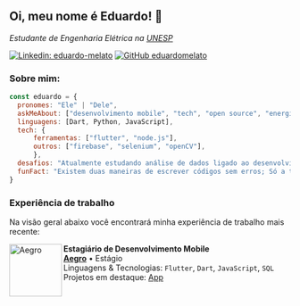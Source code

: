 ## Oi, meu nome é Eduardo! 👋
*Estudante de Engenharia Elétrica na [UNESP](https://www2.unesp.br)*  

[![Linkedin: eduardo-melato](https://img.shields.io/badge/-eduardomelato-blue?style=flat-square&logo=Linkedin&logoColor=white&link=https://www.linkedin.com/in/thaianebraga/)](https://www.linkedin.com/in/eduardo-melato/)
[![GitHub eduardomelato](https://img.shields.io/github/followers/eduardomelato?label=follow&style=social)](https://github.com/eduardomelato)

### Sobre mim:
```javascript
const eduardo = {
  pronomes: "Ele" | "Dele",
  askMeAbout: ["desenvolvimento mobile", "tech", "open source", "energia solar"],
  linguagens: [Dart, Python, JavaScript],
  tech: {
      ferramentas: ["flutter", "node.js"],
      outros: ["firebase", "selenium", "openCV"],
      },
  desafios: "Atualmente estudando análise de dados ligado ao desenvolvimento mobile",
  funFact: "Existem duas maneiras de escrever códigos sem erros; Só a terceira maneira funciona"
}
```
### Experiência de trabalho
Na visão geral abaixo você encontrará minha experiência de trabalho mais recente:

[<img align="left" height="94px" width="94px" alt="Aegro" src="https://yt3.ggpht.com/WLE-A0hPY5NjT0t5CStfggki0_axM77L1sNvhCxEb1rPsIBpDi4AN14gGtZkV1nvPidnYvH_mA=s900-c-k-c0x00ffffff-no-rj"/>](https://aegro.com.br)

**Estagiário de Desenvolvimento Mobile** \
[**Aegro**](https://nubank.com.br/) • Estágio \
Linguagens & Tecnologias: `Flutter`, `Dart`, `JavaScript`, `SQL` \
Projetos em destaque: [App](https://aegro.com.br)
<br/>
<br/>
